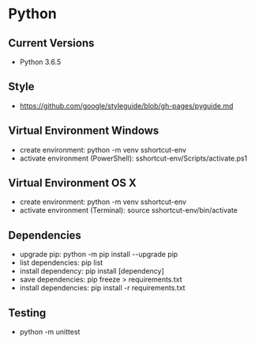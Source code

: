 # Python

## Current Versions
* Python 3.6.5

## Style
* https://github.com/google/styleguide/blob/gh-pages/pyguide.md

## Virtual Environment Windows
* create environment: python -m venv sshortcut-env
* activate environment (PowerShell): sshortcut-env/Scripts/activate.ps1

## Virtual Environment OS X
* create environment: python -m venv sshortcut-env
* activate environment (Terminal): source sshortcut-env/bin/activate

## Dependencies
* upgrade pip: python -m pip install --upgrade pip
* list dependencies: pip list
* install dependency: pip install [dependency]
* save dependencies: pip freeze > requirements.txt
* install dependencies: pip install -r requirements.txt
	
## Testing
* python -m unittest
